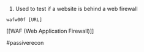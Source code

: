 1. Used to test if a website is behind a web firewall

```
wafw00f [URL]
```

[[WAF (Web Application Firewall)]]

#passiverecon
